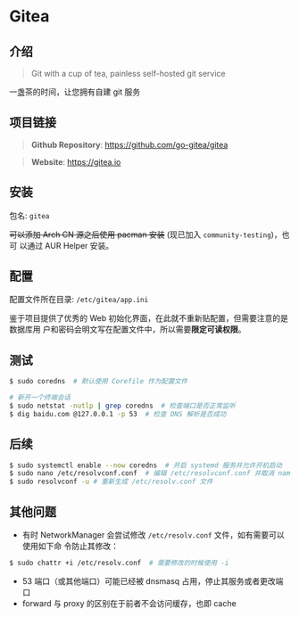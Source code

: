 # Gitea

## 介绍

> Git with a cup of tea, painless self-hosted git service

一盏茶的时间，让您拥有自建 git 服务

## 项目链接

> **Github Repository**: https://github.com/go-gitea/gitea

> **Website**: https://gitea.io

## 安装

包名: `gitea`

~~可以添加 Arch CN 源之后使用 pacman 安装~~ (现已加入 `community-testing`)，也可
以通过 AUR Helper 安装。

## 配置

配置文件所在目录: `/etc/gitea/app.ini`

鉴于项目提供了优秀的 Web 初始化界面，在此就不重新贴配置，但需要注意的是数据库用
户和密码会明文写在配置文件中，所以需要**限定可读权限**。

## 测试

```bash
$ sudo coredns  # 默认使用 Corefile 作为配置文件

# 新开一个终端会话
$ sudo netstat -nutlp | grep coredns  # 检查端口是否正常监听
$ dig baidu.com @127.0.0.1 -p 53  # 检查 DNS 解析是否成功
```

## 后续

```bash
$ sudo systemctl enable --now coredns  # 开启 systemd 服务并允许开机启动
$ sudo nano /etc/resolvconf.conf  # 编辑 /etc/resolvconf.conf 并取消 name_servers=127.0.0.1 注释
$ sudo resolvconf -u # 重新生成 /etc/resolv.conf 文件
```

## 其他问题

- 有时 NetworkManager 会尝试修改 `/etc/resolv.conf` 文件，如有需要可以使用如下命
  令防止其修改：

```bash
$ sudo chattr +i /etc/resolv.conf  # 需要修改的时候使用 -i
```

- 53 端口（或其他端口）可能已经被 dnsmasq 占用，停止其服务或者更改端口
- forward 与 proxy 的区别在于前者不会访问缓存，也即 cache
